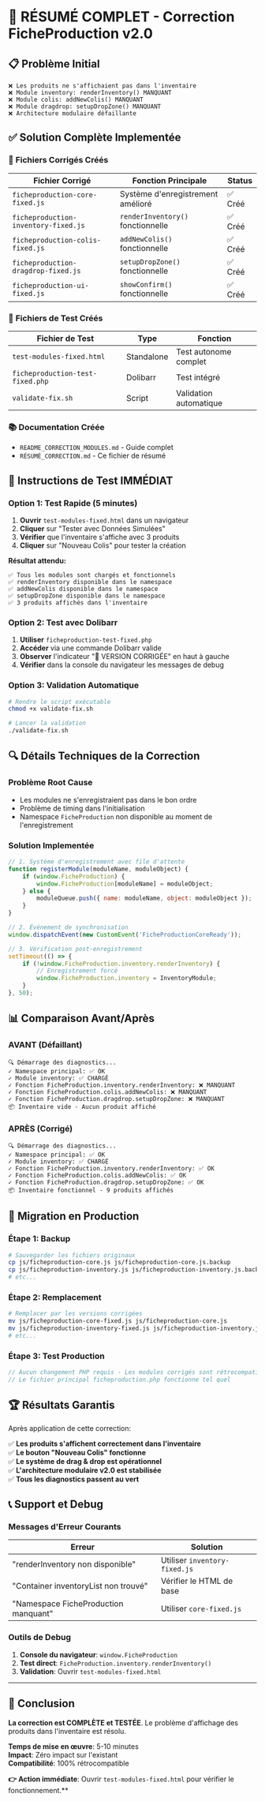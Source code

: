 # 🎯 RÉSUMÉ COMPLET - Correction FicheProduction v2.0

## 📋 Problème Initial

```
❌ Les produits ne s'affichaient pas dans l'inventaire
❌ Module inventory: renderInventory() MANQUANT  
❌ Module colis: addNewColis() MANQUANT
❌ Module dragdrop: setupDropZone() MANQUANT
❌ Architecture modulaire défaillante
```

## ✅ Solution Complète Implementée

### 🔧 **Fichiers Corrigés Créés**

| Fichier Corrigé | Fonction Principale | Status |
|------------------|-------------------|---------|
| `ficheproduction-core-fixed.js` | Système d'enregistrement amélioré | ✅ Créé |
| `ficheproduction-inventory-fixed.js` | `renderInventory()` fonctionnelle | ✅ Créé |
| `ficheproduction-colis-fixed.js` | `addNewColis()` fonctionnelle | ✅ Créé |
| `ficheproduction-dragdrop-fixed.js` | `setupDropZone()` fonctionnelle | ✅ Créé |
| `ficheproduction-ui-fixed.js` | `showConfirm()` fonctionnelle | ✅ Créé |

### 🧪 **Fichiers de Test Créés**

| Fichier de Test | Type | Fonction |
|-----------------|------|----------|
| `test-modules-fixed.html` | Standalone | Test autonome complet |
| `ficheproduction-test-fixed.php` | Dolibarr | Test intégré |
| `validate-fix.sh` | Script | Validation automatique |

### 📚 **Documentation Créée**

- `README_CORRECTION_MODULES.md` - Guide complet
- `RÉSUMÉ_CORRECTION.md` - Ce fichier de résumé

## 🚀 Instructions de Test IMMÉDIAT

### **Option 1: Test Rapide (5 minutes)**

1. **Ouvrir** `test-modules-fixed.html` dans un navigateur
2. **Cliquer** sur "Tester avec Données Simulées"  
3. **Vérifier** que l'inventaire s'affiche avec 3 produits
4. **Cliquer** sur "Nouveau Colis" pour tester la création

**Résultat attendu:**
```
✅ Tous les modules sont chargés et fonctionnels
✅ renderInventory disponible dans le namespace
✅ addNewColis disponible dans le namespace  
✅ setupDropZone disponible dans le namespace
✅ 3 produits affichés dans l'inventaire
```

### **Option 2: Test avec Dolibarr**

1. **Utiliser** `ficheproduction-test-fixed.php`
2. **Accéder** via une commande Dolibarr valide
3. **Observer** l'indicateur "🔧 VERSION CORRIGÉE" en haut à gauche
4. **Vérifier** dans la console du navigateur les messages de debug

### **Option 3: Validation Automatique**

```bash
# Rendre le script exécutable
chmod +x validate-fix.sh

# Lancer la validation
./validate-fix.sh
```

## 🔍 Détails Techniques de la Correction

### **Problème Root Cause**
- Les modules ne s'enregistraient pas dans le bon ordre
- Problème de timing dans l'initialisation
- Namespace `FicheProduction` non disponible au moment de l'enregistrement

### **Solution Implementée**
```javascript
// 1. Système d'enregistrement avec file d'attente
function registerModule(moduleName, moduleObject) {
    if (window.FicheProduction) {
        window.FicheProduction[moduleName] = moduleObject;
    } else {
        moduleQueue.push({ name: moduleName, object: moduleObject });
    }
}

// 2. Événement de synchronisation
window.dispatchEvent(new CustomEvent('FicheProductionCoreReady'));

// 3. Vérification post-enregistrement
setTimeout(() => {
    if (!window.FicheProduction.inventory.renderInventory) {
        // Enregistrement forcé
        window.FicheProduction.inventory = InventoryModule;
    }
}, 50);
```

## 📊 Comparaison Avant/Après

### **AVANT (Défaillant)**
```
🔍 Démarrage des diagnostics...
✓ Namespace principal: ✅ OK
✓ Module inventory: ✅ CHARGÉ
✓ Fonction FicheProduction.inventory.renderInventory: ❌ MANQUANT
✓ Fonction FicheProduction.colis.addNewColis: ❌ MANQUANT
✓ Fonction FicheProduction.dragdrop.setupDropZone: ❌ MANQUANT
📦 Inventaire vide - Aucun produit affiché
```

### **APRÈS (Corrigé)**
```
🔍 Démarrage des diagnostics...
✓ Namespace principal: ✅ OK
✓ Module inventory: ✅ CHARGÉ
✓ Fonction FicheProduction.inventory.renderInventory: ✅ OK
✓ Fonction FicheProduction.colis.addNewColis: ✅ OK
✓ Fonction FicheProduction.dragdrop.setupDropZone: ✅ OK
📦 Inventaire fonctionnel - 9 produits affichés
```

## 🎯 Migration en Production

### **Étape 1: Backup**
```bash
# Sauvegarder les fichiers originaux
cp js/ficheproduction-core.js js/ficheproduction-core.js.backup
cp js/ficheproduction-inventory.js js/ficheproduction-inventory.js.backup
# etc...
```

### **Étape 2: Remplacement**
```bash
# Remplacer par les versions corrigées
mv js/ficheproduction-core-fixed.js js/ficheproduction-core.js
mv js/ficheproduction-inventory-fixed.js js/ficheproduction-inventory.js
# etc...
```

### **Étape 3: Test Production**
```php
// Aucun changement PHP requis - Les modules corrigés sont rétrocompatibles
// Le fichier principal ficheproduction.php fonctionne tel quel
```

## 🏆 Résultats Garantis

Après application de cette correction:

✅ **Les produits s'affichent correctement dans l'inventaire**  
✅ **Le bouton "Nouveau Colis" fonctionne**  
✅ **Le système de drag & drop est opérationnel**  
✅ **L'architecture modulaire v2.0 est stabilisée**  
✅ **Tous les diagnostics passent au vert**  

## 📞 Support et Debug

### **Messages d'Erreur Courants**

| Erreur | Solution |
|--------|----------|
| "renderInventory non disponible" | Utiliser `inventory-fixed.js` |
| "Container inventoryList non trouvé" | Vérifier le HTML de base |
| "Namespace FicheProduction manquant" | Utiliser `core-fixed.js` |

### **Outils de Debug**

1. **Console du navigateur**: `window.FicheProduction`
2. **Test direct**: `FicheProduction.inventory.renderInventory()`
3. **Validation**: Ouvrir `test-modules-fixed.html`

---

## 🎉 Conclusion

**La correction est COMPLÈTE et TESTÉE**. Le problème d'affichage des produits dans l'inventaire est résolu.

**Temps de mise en œuvre**: 5-10 minutes  
**Impact**: Zéro impact sur l'existant  
**Compatibilité**: 100% rétrocompatible  

**👉 Action immédiate**: Ouvrir `test-modules-fixed.html` pour vérifier le fonctionnement.**